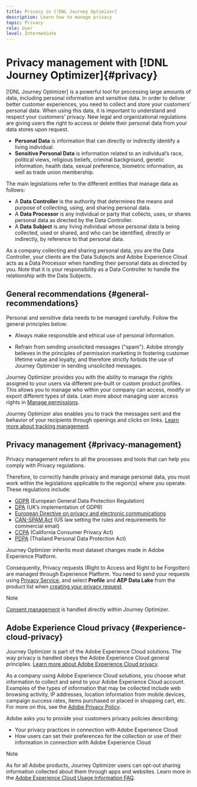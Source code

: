 ```yaml
---
title: Privacy in [!DNL Journey Optimizer] 
description: Learn how to manage privacy
topic: Privacy
role: User
level: Intermediate
---
```


# Privacy management with [!DNL Journey Optimizer]{#privacy}

[!DNL Journey Optimizer] is a powerful tool for processing large amounts of data, including personal information and sensitive data. In order to deliver better customer experiences, you need to collect and store your customers’ personal data. When using this data, it is important to understand and respect your customers’ privacy. New legal and organizational regulations are giving users the right to access or delete their personal data from your data stores upon request.

* **Personal Data** is information that can directly or indirectly identify a living individual.
* **Sensitive Personal Data** is information related to an individual’s race, political views, religious beliefs, criminal background, genetic information, health data, sexual preference, biometric information, as well as trade union membership.

The main legislations refer to the different entities that manage data as follows:

* A **Data Controller** is the authority that determines the means and purpose of collecting, using, and sharing personal data.
* A **Data Processor** is any individual or party that collects, uses, or shares personal data as directed by the Data Controller.
* A **Data Subject** is any living individual whose personal data is being collected, used or shared, and who can be identified, directly or indirectly, by reference to that personal data.

As a company collecting and sharing personal data, you are the Data Controller, your clients are the Data Subjects and Adobe Experience Cloud acts as a Data Processor when handling their personal data as directed by you. Note that it is your responsibility as a Data Controller to handle the relationship with the Data Subjects.

## General recommendations {#general-recommendations}

Personal and sensitive data needs to be managed carefully. Follow the general principles below:

* Always make responsible and ethical use of personal information.

* Refrain from sending unsolicited messages ("spam"). Adobe strongly believes in the principles of permission marketing in fostering customer lifetime value and loyalty, and therefore strictly forbids the use of Journey Optimizer in sending unsolicited messages.

Journey Optimizer provides you with the ability to manage the rights assigned to your users via different pre-built or custom product profiles. This allows you to manage who within your company can access, modify or export different types of data. Lean more about managing user access rights in [Manage permissions](administration/permissions.md).

Journey Optimizer also enables you to track the messages sent and the behavior of your recipients through openings and clicks on links. [Learn more about tracking management](message-tracking.md).

## Privacy management {#privacy-management}

Privacy management refers to all the processes and tools that can help you comply with Privacy regulations.

Therefore, to correctly handle privacy and manage personal data, you must work within the legislations applicable to the region(s) where you operate. These regulations include:

* [GDPR](https://ec.europa.eu/info/law/law-topic/data-protection/reform/what-does-general-data-protection-regulation-gdpr-govern_en) (European General Data Protection Regulation)
* [DPA](https://www.gov.uk/data-protection) (UK’s implementation of GDPR)
* [European Directive on privacy and electronic communications](https://eur-lex.europa.eu/legal-content/EN/TXT/?uri=CELEX:02002L0058-20091219)
* [CAN-SPAM Act](https://www.ftc.gov/tips-advice/business-center/guidance/can-spam-act-compliance-guide-business) (US law setting the rules and requirements for commercial email)
* [CCPA](https://leginfo.legislature.ca.gov/faces/codes_displayText.xhtml?lawCode=CIV&division=3.&title=1.81.5.&part=4.&chapter=&article=) (California Consumer Privacy Act)
* [PDPA](https://secureprivacy.ai/thailand-pdpa-summary-what-businesses-need-to-know/) (Thailand Personal Data Protection Act)

Journey Optimizer inherits most dataset changes made in Adobe Experience Platform.

Consequently, Privacy requests (Right to Access and Right to be Forgotten) are managed through Experience Platform. You need to send your requests using [Privacy Service](https://experienceleague.adobe.com/docs/experience-platform/privacy/home.html), and select **Profile** and **AEP Data Lake** from the product list when [creating your privacy request](https://experienceleague.adobe.com/docs/experience-platform/privacy/ui/user-guide.html?lang=en#request-builder). <!--https://experienceleague.adobe.com/docs/experience-platform/privacy/home.html?lang=en).-->

>[!NOTE]
>
>[Consent management](../../help/using/consent.md) is handled directly within Journey Optimizer.

## Adobe Experience Cloud privacy {#experience-cloud-privacy}

Journey Optimizer is part of the Adobe Experience Cloud solutions. The way privacy is handled obeys the Adobe Experience Cloud general principles. [Learn more about Adobe Experience Cloud privacy](https://www.adobe.com/privacy/marketing-cloud.html).

As a company using Adobe Experience Cloud solutions, you choose what information to collect and send to your Adobe Experience Cloud account. Examples of the types of information that may be collected include web browsing activity, IP addresses, location information from mobile devices, campaign success rates, items purchased or placed in shopping cart, etc. For more on this, see the [Adobe Privacy Policy](https://www.adobe.com/privacy/policy.html).

Adobe asks you to provide your customers privacy policies describing:

* Your privacy practices in connection with Adobe Experience Cloud
* How users can set their preferences for the collection or use of their information in connection with Adobe Experience Cloud

>[!NOTE]
>
>As for all Adobe products, Journey Optimizer users can opt-out sharing information collected about them through apps and websites. Learn more in the [Adobe Experience Cloud Usage Information FAQ](https://www.adobe.com/privacy/experience-cloud-usage-info-faq.html).

<!--Because Journey Optimizer integrates with Adobe Experience Platform, where audiences are transferred from one system to another, you need to pay extra care to personal data protection.-->
